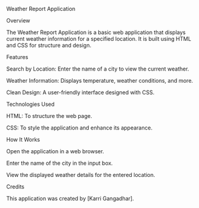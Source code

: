 Weather Report Application

Overview

The Weather Report Application is a basic web application that displays current weather information for a specified location. It is built using HTML and CSS for structure and design.

Features

Search by Location: Enter the name of a city to view the current weather.

Weather Information: Displays temperature, weather conditions, and more.

Clean Design: A user-friendly interface designed with CSS.

Technologies Used

HTML: To structure the web page.

CSS: To style the application and enhance its appearance.

How It Works

Open the application in a web browser.

Enter the name of the city in the input box.

View the displayed weather details for the entered location.

Credits

This application was created by [Karri Gangadhar].
